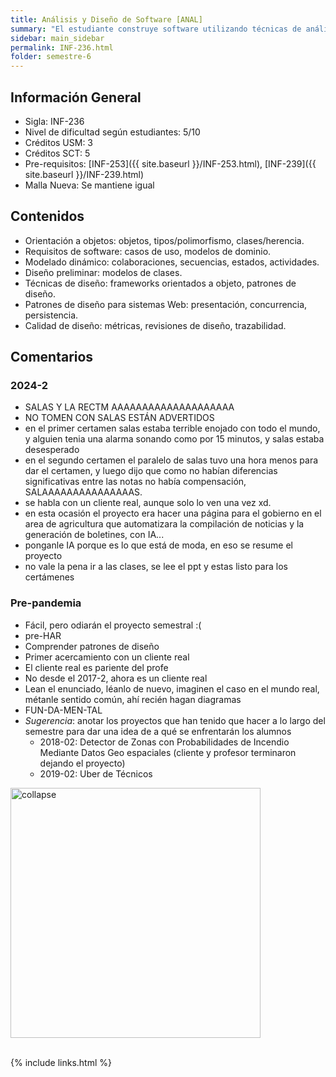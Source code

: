 ```yaml
---
title: Análisis y Diseño de Software‌‌ ‌[ANAL]
summary: "El estudiante construye software utilizando técnicas de análisis y diseño orientado a objetos. Desarrolla un pequeño sistema Web de 3 capas, aplicando técnicas de casos de uso para el análisis y especificación de requisitos de proyectos pequeños, y técnicas orientadas a objeto (patrones y frameworks) para el diseño de sistemas de software a partir de las especificaciones. Las actividades prácticas fortalecen el trabajo en equipo.‌"
sidebar: main_sidebar
permalink: INF-236.html
folder: semestre-6
---
```


## Información General

- Sigla: INF-236
- Nivel de dificultad según estudiantes: 5/10
- Créditos USM‌: 3
- Créditos SCT: 5
- Pre-requisitos: [INF-253]({{ site.baseurl }}/INF-253.html), [INF-239]({{ site.baseurl }}/INF-239.html)
- Malla Nueva: Se mantiene igual

## Contenidos

- Orientación a objetos: objetos, tipos/polimorfismo, clases/herencia.
- Requisitos de software: casos de uso, modelos de dominio.
- Modelado dinámico: colaboraciones, secuencias, estados, actividades.
- Diseño preliminar: modelos de clases.
- Técnicas de diseño: frameworks orientados a objeto, patrones de diseño.
- Patrones de diseño para sistemas Web: presentación, concurrencia, persistencia.
- Calidad de diseño: métricas, revisiones de diseño, trazabilidad.

## Comentarios

### 2024-2

- SALAS Y LA RECTM AAAAAAAAAAAAAAAAAAAA
- NO TOMEN CON SALAS ESTÁN ADVERTIDOS
- en el primer certamen salas estaba terrible enojado con todo el mundo, y alguien tenia una alarma sonando como por 15 minutos, y salas estaba desesperado
- en el segundo certamen el paralelo de salas tuvo una hora menos para dar el certamen, y luego dijo que como no habían diferencias significativas entre las notas no había compensación, SALAAAAAAAAAAAAAAAS.
- se habla con un cliente real, aunque solo lo ven una vez xd.
- en esta ocasión el proyecto era hacer una página para el gobierno en el area de agricultura que automatizara la compilación de noticias y la generación de boletines, con IA...
- ponganle IA porque es lo que está de moda, en eso se resume el proyecto
- no vale la pena ir a las clases, se lee el ppt y estas listo para los certámenes

### Pre-pandemia

- Fácil, pero odiarán el proyecto semestral :(
- pre-HAR
- Comprender patrones de diseño
- Primer acercamiento con un cliente real
- El cliente real es pariente del profe
- No desde el 2017-2, ahora es un cliente real
- Lean el enunciado, léanlo de nuevo, imaginen el caso en el mundo real, métanle sentido común, ahí ‌recién hagan diagramas
- FUN-DA-MEN-TAL
- _Sugerencia_: anotar los proyectos que han tenido que hacer a lo largo del semestre para dar una idea de a qué se enfrentarán los alumnos
  - 2018-02: Detector de Zonas con Probabilidades de Incendio Mediante Datos Geo espaciales (cliente y profesor terminaron dejando el proyecto)
  - 2019-02: Uber de Técnicos‌

<div class="text-center mb-3">
    <img src="images/semestre-6/anal-1.jpg" alt="collapse" width="400px" height="auto">
</div><br>

{% include links.html %}

